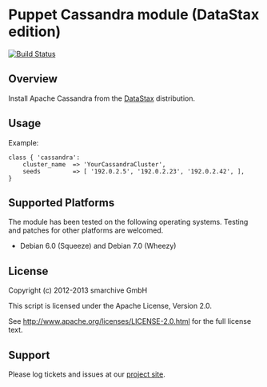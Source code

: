 Puppet Cassandra module (DataStax edition)
==========================================

[![Build Status](https://secure.travis-ci.org/smarchive/puppet-cassandra.png)](http://travis-ci.org/smarchive/puppet-cassandra)

Overview
--------

Install Apache Cassandra from the [DataStax](http://www.datastax.com/) distribution.

Usage
-----

Example:

    class { 'cassandra':
        cluster_name  => 'YourCassandraCluster',
        seeds         => [ '192.0.2.5', '192.0.2.23', '192.0.2.42', ],
    }

Supported Platforms
-------------------

The module has been tested on the following operating systems. Testing and patches for other platforms are welcomed.

* Debian 6.0 (Squeeze) and Debian 7.0 (Wheezy)

License
-------

Copyright (c) 2012-2013 smarchive GmbH

This script is licensed under the Apache License, Version 2.0.

See http://www.apache.org/licenses/LICENSE-2.0.html for the full license text.

Support
-------

Please log tickets and issues at our [project site](https://github.com/smarchive/puppet-cassandra/issues).
